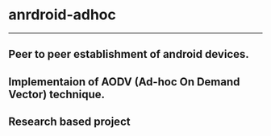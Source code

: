 # anrdroid-adhoc
------------------
Peer to peer establishment of android devices.
------------------------------------------------
Implementaion of AODV (Ad-hoc On Demand Vector) technique.
----------------------------------------------------------
Research based project 
-----------------------
